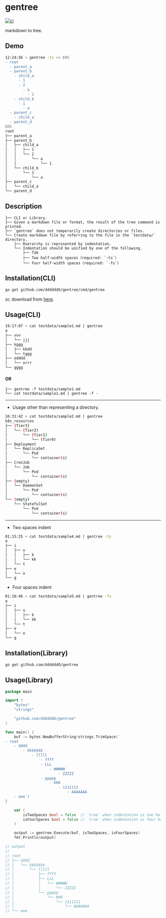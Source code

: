 # gentree

[![ci](https://github.com/ddddddO/gentree/actions/workflows/ci.yaml/badge.svg)](https://github.com/ddddddO/gentree/actions/workflows/ci.yaml)

markdown to tree.


## Demo
```sh
12:24:56 > gentree -ts << EOS
- root
  - parent_a
  - parent_b
    - child_a
      - 1
      - 2
        - a
          - 1
    - child_b
      - 1
        - a
  - parent_c
    - child_a
  - parent_d
EOS
root
├── parent_a
├── parent_b
│   ├── child_a
│   │   ├── 1
│   │   └── 2
│   │       └── a
│   │           └── 1
│   └── child_b
│       └── 1
│           └── a
├── parent_c
│   └── child_a
└── parent_d
```

## Description
```
├── CLI or Library.
├── Given a markdown file or format, the result of the tree command is printed.
├── `gentree` does not temporarily create directories or files.
└── Create markdown file by referring to the file in the `testdata/` directory.
    ├── Hierarchy is represented by indentation.
    └── Indentation should be unified by one of the following.
        ├── Tab
        ├── Two half-width spaces（required: `-ts`）
        └── Four half-width spaces（required: `-fs`）
```

## Installation(CLI)
```sh
go get github.com/ddddddO/gentree/cmd/gentree
```

or, download from [here](https://github.com/ddddddO/gentree/releases).


## Usage(CLI)

```sh
19:17:07 > cat testdata/sample1.md | gentree
a
├── vvv
│   └── jjj
├── kggg
│   ├── kkdd
│   └── tggg
├── edddd
│   └── orrr
└── gggg
```

#### OR
```
├── gentree -f testdata/sample1.md
└── cat testdata/sample1.md | gentree -f -
```

---

- Usage other than representing a directory.

```sh
16:31:42 > cat testdata/sample2.md | gentree
k8s_resources
├── (Tier3)
│   └── (Tier2)
│       └── (Tier1)
│           └── (Tier0)
├── Deployment
│   └── ReplicaSet
│       └── Pod
│           └── container(s)
├── CronJob
│   └── Job
│       └── Pod
│           └── container(s)
├── (empty)
│   └── DaemonSet
│       └── Pod
│           └── container(s)
└── (empty)
    └── StatefulSet
        └── Pod
            └── container(s)
```

---
- Two spaces indent

```sh
01:15:25 > cat testdata/sample4.md | gentree -ts
a
├── i
│   ├── u
│   │   ├── k
│   │   └── kk
│   └── t
├── e
│   └── o
└── g
```

- Four spaces indent

```sh
01:16:46 > cat testdata/sample5.md | gentree -fs
a
├── i
│   ├── u
│   │   ├── k
│   │   └── kk
│   └── t
├── e
│   └── o
└── g
```

## Installation(Library)
```sh
go get github.com/ddddddO/gentree
```

## Usage(Library)

```go
package main

import (
	"bytes"
	"strings"

	"github.com/ddddddO/gentree"
)

func main() {
	buf := bytes.NewBufferString(strings.TrimSpace(`
- root
	- dddd
		- kkkkkkk
			- lllll
				- ffff
				- LLL
					- WWWWW
						- ZZZZZ
				- ppppp
					- KKK
						- 1111111
							- AAAAAAA
	- eee`)
}

	var (
		isTwoSpaces bool = false  // `true` when indentation is two half-width spaces
		isFourSpaces bool = false // `true` when indentation is four half-width spaces
	)

	output := gentree.Execute(buf, isTwoSpaces, isFourSpaces)
	fmt.Println(output)

// output
//
// root
// ├── dddd
// │   └── kkkkkkk
// │       └── lllll
// │           ├── ffff
// │           ├── LLL
// │           │   └── WWWWW
// │           │       └── ZZZZZ
// │           └── ppppp
// │               └── KKK
// │                   └── 1111111
// │                       └── AAAAAAA
// └── eee
```
